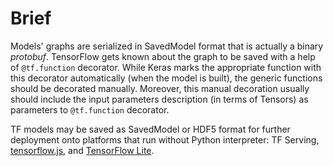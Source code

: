 # Brief

Models' graphs are serialized in SavedModel format that is actually a binary _protobuf_. TensorFlow gets known about the graph to be saved with a help of `@tf.function` decorator. While Keras marks the appropriate function with this decorator automatically \(when the model is built\), the generic functions should be decorated manually. Moreover, this manual decoration usually should include the input parameters description \(in terms of Tensors\) as parameters to `@tf.function` decorator. 

TF models may be saved as SavedModel or HDF5 format for further deployment onto platforms that run without Python interpreter: TF Serving, [tensorflow.js](https://www.tensorflow.org/js/tutorials), and [TensorFlow Lite](https://www.tensorflow.org/lite/guide).



